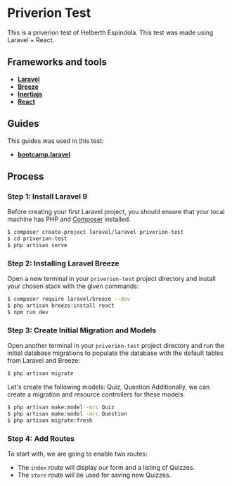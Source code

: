 # Priverion Test

This is a priverion test of Helberth Espindola. This test was made using Laravel + React.

## Frameworks and tools

-   **[Laravel](https://laravel.com/docs/10.x)**
-   **[Breeze](https://github.com/laravel/breeze)**
-   **[Inertiajs](https://inertiajs.com/)**
-   **[React](https://react.dev/)**

## Guides

This guides was used in this test:

-   **[bootcamp.laravel](https://bootcamp.laravel.com/)**

## Process

### Step 1: Install Laravel 9

Before creating your first Laravel project, you should ensure that your local machine has PHP and [Composer](https://getcomposer.org/) installed.

```sh
$ composer create-project laravel/laravel priverion-test
$ cd priverion-test
$ php artisan serve
```

### Step 2: Installing Laravel Breeze

Open a new terminal in your `priverion-test` project directory and install your chosen stack with the given commands:

```sh
$ composer require laravel/breeze --dev
$ php artisan breeze:install react
$ npm run dev
```

### Step 3: Create Initial Migration and Models

Open another terminal in your `priverion-test` project directory and run the initial database migrations to populate the database with the default tables from Laravel and Breeze:

```sh
$ php artisan migrate
```

Let's create the following models: Quiz, Question
Additionally, we can create a migration and resource controllers for these models:

```sh
$ php artisan make:model -mrc Quiz
$ php artisan make:model -mrc Question
$ php artisan migrate:fresh
```

### Step 4: Add Routes

To start with, we are going to enable two routes:

-   The `index` route will display our form and a listing of Quizzes.
-   The `store` route will be used for saving new Quizzes.

